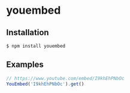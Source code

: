 # youembed

## Installation
```bash
$ npm install youembed
```

## Examples

```js
// https://www.youtube.com/embed/I9khEhPNbOc
YouEmbed('I9khEhPNbOc').get()
```
